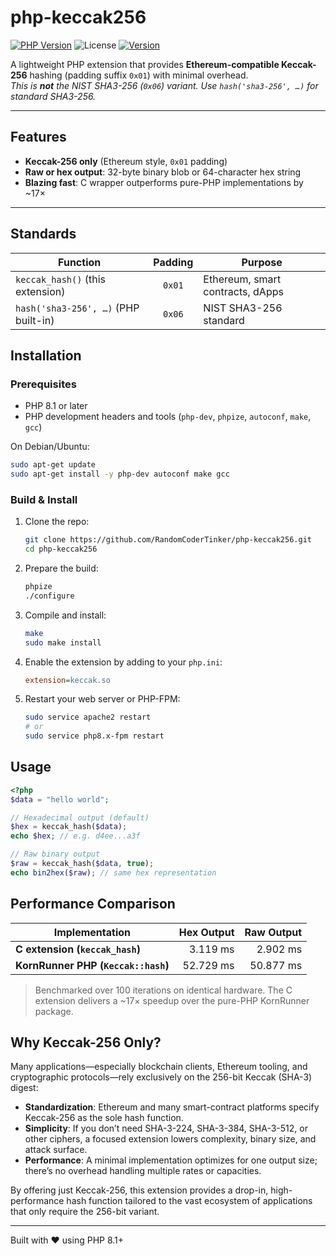 # php-keccak256

[![PHP Version](https://img.shields.io/badge/PHP-8.1%2B-blue.svg)](https://php.net)
![License](https://img.shields.io/badge/License-MIT-green.svg)
[![Version](https://img.shields.io/badge/Version-1.0.0-orange.svg)](https://github.com/RandomCoderTinker/php-keccak256/releases)

A lightweight PHP extension that provides **Ethereum-compatible Keccak-256** hashing (padding suffix `0x01`) with minimal overhead.  
_This is **not** the NIST SHA3-256 (`0x06`) variant. Use `hash('sha3-256', …)` for standard SHA3-256._

---

## Features

- **Keccak-256 only** (Ethereum style, `0x01` padding)  
- **Raw or hex output**: 32-byte binary blob or 64-character hex string  
- **Blazing fast**: C wrapper outperforms pure-PHP implementations by ~17×  

---

## Standards

| Function                              | Padding | Purpose                           |
|---------------------------------------|:-------:|-----------------------------------|
| `keccak_hash()` (this extension)      | `0x01`  | Ethereum, smart contracts, dApps  |
| `hash('sha3-256', …)` (PHP built-in)  | `0x06`  | NIST SHA3-256 standard            |

## Installation

### Prerequisites

- PHP 8.1 or later
- PHP development headers and tools (`php-dev`, `phpize`, `autoconf`, `make`, `gcc`)

On Debian/Ubuntu:
```bash
sudo apt-get update
sudo apt-get install -y php-dev autoconf make gcc
````

### Build & Install

1. Clone the repo:

   ```bash
   git clone https://github.com/RandomCoderTinker/php-keccak256.git
   cd php-keccak256
   ```
2. Prepare the build:

   ```bash
   phpize
   ./configure
   ```
3. Compile and install:

   ```bash
   make
   sudo make install
   ```
4. Enable the extension by adding to your `php.ini`:

   ```ini
   extension=keccak.so
   ```
5. Restart your web server or PHP-FPM:

   ```bash
   sudo service apache2 restart
   # or
   sudo service php8.x-fpm restart
   ```

## Usage

```php
<?php
$data = "hello world";

// Hexadecimal output (default)
$hex = keccak_hash($data);
echo $hex; // e.g. d4ee...a3f

// Raw binary output
$raw = keccak_hash($data, true);
echo bin2hex($raw); // same hex representation
```

## Performance Comparison

| Implementation                      | Hex Output | Raw Output |
| ----------------------------------- | ---------: | ---------: |
| **C extension (`keccak_hash`)**     |   3.119 ms |   2.902 ms |
| **KornRunner PHP (`Keccak::hash`)** |  52.729 ms |  50.877 ms |

> Benchmarked over 100 iterations on identical hardware.
> The C extension delivers a \~17× speedup over the pure-PHP KornRunner package.

## Why Keccak-256 Only?

Many applications—especially blockchain clients, Ethereum tooling, and cryptographic protocols—rely exclusively on the 256-bit Keccak (SHA-3) digest:

* **Standardization**: Ethereum and many smart-contract platforms specify Keccak-256 as the sole hash function.
* **Simplicity**: If you don’t need SHA-3-224, SHA-3-384, SHA-3-512, or other ciphers, a focused extension lowers complexity, binary size, and attack surface.
* **Performance**: A minimal implementation optimizes for one output size; there’s no overhead handling multiple rates or capacities.

By offering just Keccak-256, this extension provides a drop-in, high-performance hash function tailored to the vast ecosystem of applications that only require the 256-bit variant.

---
Built with ❤️ using PHP 8.1+
